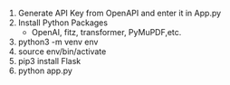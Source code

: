 1. Generate API Key from OpenAPI and enter it in App.py
2. Install Python Packages
    - OpenAI, fitz, transformer, PyMuPDF,etc. 
3. python3 -m venv env
4. source env/bin/activate
5. pip3 install Flask
6. python app.py